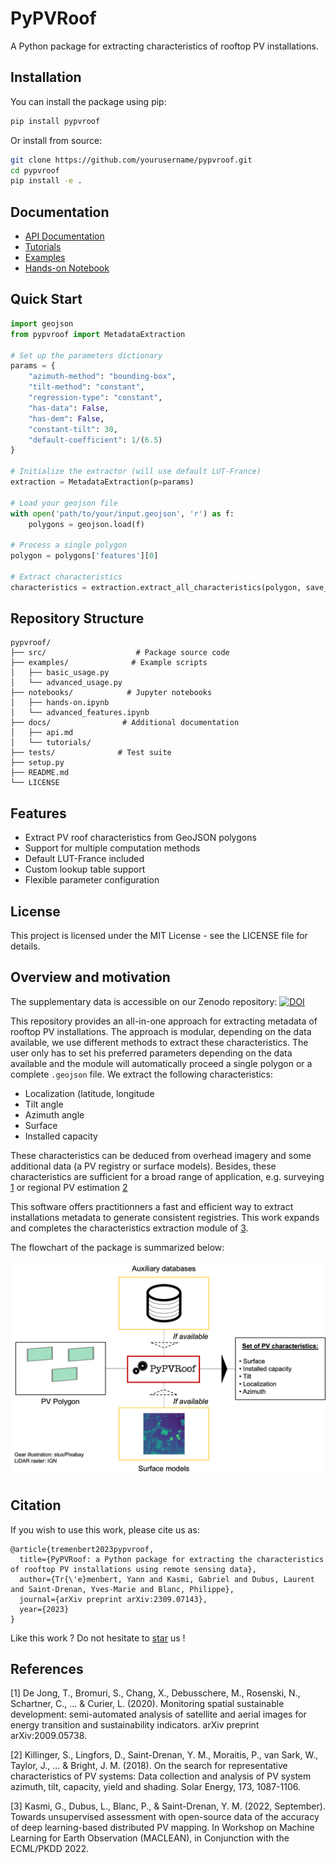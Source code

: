 # PyPVRoof

A Python package for extracting characteristics of rooftop PV installations.

## Installation

You can install the package using pip:

```bash
pip install pypvroof
```

Or install from source:

```bash
git clone https://github.com/yourusername/pypvroof.git
cd pypvroof
pip install -e .
```

## Documentation

- [API Documentation](docs/api.md)
- [Tutorials](docs/tutorials/)
- [Examples](examples/)
- [Hands-on Notebook](notebooks/hands-on.ipynb)

## Quick Start

```python
import geojson
from pypvroof import MetadataExtraction

# Set up the parameters dictionary
params = {
    "azimuth-method": "bounding-box",
    "tilt-method": "constant",
    "regression-type": "constant",
    "has-data": False,
    "has-dem": False,
    "constant-tilt": 30,
    "default-coefficient": 1/(6.5)
}

# Initialize the extractor (will use default LUT-France)
extraction = MetadataExtraction(p=params)

# Load your geojson file
with open('path/to/your/input.geojson', 'r') as f:
    polygons = geojson.load(f)

# Process a single polygon
polygon = polygons['features'][0]

# Extract characteristics
characteristics = extraction.extract_all_characteristics(polygon, save_ext=False)
```

## Repository Structure

```
pypvroof/
├── src/                    # Package source code
├── examples/              # Example scripts
│   ├── basic_usage.py
│   └── advanced_usage.py
├── notebooks/            # Jupyter notebooks
│   ├── hands-on.ipynb
│   └── advanced_features.ipynb
├── docs/                # Additional documentation
│   ├── api.md
│   └── tutorials/
├── tests/              # Test suite
├── setup.py
├── README.md
└── LICENSE
```

## Features

- Extract PV roof characteristics from GeoJSON polygons
- Support for multiple computation methods
- Default LUT-France included
- Custom lookup table support
- Flexible parameter configuration

## License

This project is licensed under the MIT License - see the LICENSE file for details.

## Overview and motivation

The supplementary data is accessible on our Zenodo repository: [![DOI](https://zenodo.org/badge/DOI/10.5281/zenodo.7586879.svg)](https://doi.org/10.5281/zenodo.7586879)


This repository provides an all-in-one approach for extracting metadata of rooftop PV installations. The approach is modular, depending on the data available, we use different methods to extract these characteristics. The user only has to set his preferred parameters depending on the data available and the module will automatically proceed a single polygon or a complete `.geojson` file. We extract the following characteristics:

* Localization (latitude, longitude
* Tilt angle
* Azimuth angle
* Surface
* Installed capacity

These characteristics can be deduced from overhead imagery and some additional data (a PV registry or surface models). Besides, these characteristics are sufficient for a broad range of application, e.g. surveying [1](https://arxiv.org/abs/2009.05738) or regional PV estimation [2](https://www.sciencedirect.com/science/article/abs/pii/S0038092X18308211)

This software offers practitionners a fast and efficient way to extract installations metadata to generate consistent registries. This work expands and completes the characteristics extraction module of [3](https://arxiv.org/abs/2207.07466). 

The flowchart of the package is summarized below:

<p align="center">
<img src="assets/flowchart.png" width=700px>
</p>

## Citation

If you wish to use this work, please cite us as: 

```
@article{tremenbert2023pypvroof,
  title={PyPVRoof: a Python package for extracting the characteristics of rooftop PV installations using remote sensing data},
  author={Tr{\'e}menbert, Yann and Kasmi, Gabriel and Dubus, Laurent and Saint-Drenan, Yves-Marie and Blanc, Philippe},
  journal={arXiv preprint arXiv:2309.07143},
  year={2023}
}
```

Like this work ? Do not hesitate to <a class="github-button" href="https://github.com/gabrielkasmi/pypvroof" data-icon="octicon-star" aria-label="Star gabrielkasmi/pypvroof on GitHub">star</a> us !

## References

[1] De Jong, T., Bromuri, S., Chang, X., Debusschere, M., Rosenski, N., Schartner, C., ... & Curier, L. (2020). Monitoring spatial sustainable development: semi-automated analysis of satellite and aerial images for energy transition and sustainability indicators. arXiv preprint arXiv:2009.05738.

[2] Killinger, S., Lingfors, D., Saint-Drenan, Y. M., Moraitis, P., van Sark, W., Taylor, J., ... & Bright, J. M. (2018). On the search for representative characteristics of PV systems: Data collection and analysis of PV system azimuth, tilt, capacity, yield and shading. Solar Energy, 173, 1087-1106.

[3] Kasmi, G., Dubus, L., Blanc, P., & Saint-Drenan, Y. M. (2022, September). Towards unsupervised assessment with open-source data of the accuracy of deep learning-based distributed PV mapping. In Workshop on Machine Learning for Earth Observation (MACLEAN), in Conjunction with the ECML/PKDD 2022.
